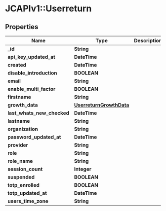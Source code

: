 # JCAPIv1::Userreturn

## Properties
Name | Type | Description | Notes
------------ | ------------- | ------------- | -------------
**_id** | **String** |  | [optional] 
**api_key_updated_at** | **DateTime** |  | [optional] 
**created** | **DateTime** |  | [optional] 
**disable_introduction** | **BOOLEAN** |  | [optional] 
**email** | **String** |  | [optional] 
**enable_multi_factor** | **BOOLEAN** |  | [optional] 
**firstname** | **String** |  | [optional] 
**growth_data** | [**UserreturnGrowthData**](UserreturnGrowthData.md) |  | [optional] 
**last_whats_new_checked** | **DateTime** |  | [optional] 
**lastname** | **String** |  | [optional] 
**organization** | **String** |  | [optional] 
**password_updated_at** | **DateTime** |  | [optional] 
**provider** | **String** |  | [optional] 
**role** | **String** |  | [optional] 
**role_name** | **String** |  | [optional] 
**session_count** | **Integer** |  | [optional] 
**suspended** | **BOOLEAN** |  | [optional] 
**totp_enrolled** | **BOOLEAN** |  | [optional] 
**totp_updated_at** | **DateTime** |  | [optional] 
**users_time_zone** | **String** |  | [optional] 

